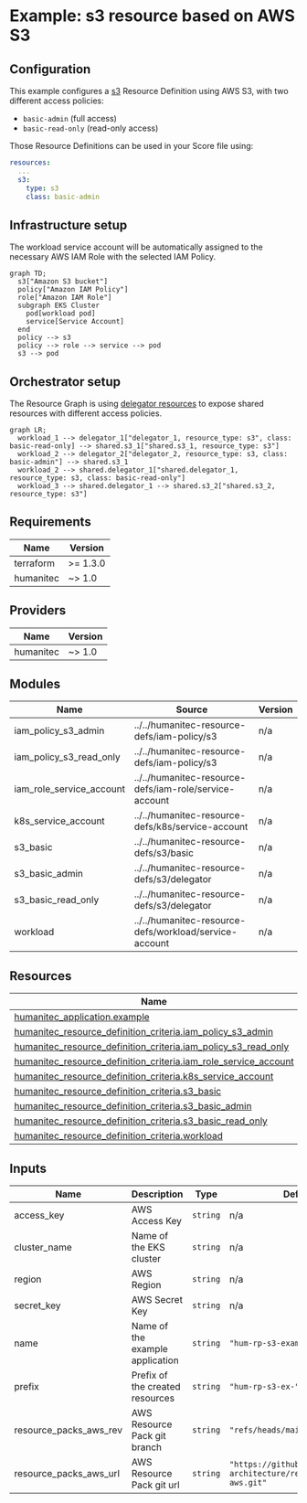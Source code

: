 # Example: s3 resource based on AWS S3

## Configuration
This example configures a [s3](https://developer.humanitec.com/platform-orchestrator/reference/resource-types/#s3) Resource Definition using AWS S3, with two different access policies:

* `basic-admin` (full access)
* `basic-read-only` (read-only access)

Those Resource Definitions can be used in your Score file using:

```yaml
resources:
  ...
  s3:
    type: s3
    class: basic-admin
```

## Infrastructure setup
The workload service account will be automatically assigned to the necessary AWS IAM Role with the selected IAM Policy.

```mermaid
graph TD;
  s3["Amazon S3 bucket"]
  policy["Amazon IAM Policy"]
  role["Amazon IAM Role"]
  subgraph EKS Cluster
    pod[workload pod]
    service[Service Account]
  end
  policy --> s3
  policy --> role --> service --> pod
  s3 --> pod
```

## Orchestrator setup
The Resource Graph is using [delegator resources](https://developer.humanitec.com/platform-orchestrator/examples/resource-graph-patterns/#delegator-resource) to expose shared resources with different access policies.

```mermaid
graph LR;
  workload_1 --> delegator_1["delegator_1, resource_type: s3", class: basic-read-only] --> shared.s3_1["shared.s3_1, resource_type: s3"]
  workload_2 --> delegator_2["delegator_2, resource_type: s3, class: basic-admin"] --> shared.s3_1
  workload_2 --> shared.delegator_1["shared.delegator_1, resource_type: s3, class: basic-read-only"]
  workload_3 --> shared.delegator_1 --> shared.s3_2["shared.s3_2, resource_type: s3"]
```

<!-- BEGIN_TF_DOCS -->
## Requirements

| Name | Version |
|------|---------|
| terraform | >= 1.3.0 |
| humanitec | ~> 1.0 |

## Providers

| Name | Version |
|------|---------|
| humanitec | ~> 1.0 |

## Modules

| Name | Source | Version |
|------|--------|---------|
| iam\_policy\_s3\_admin | ../../humanitec-resource-defs/iam-policy/s3 | n/a |
| iam\_policy\_s3\_read\_only | ../../humanitec-resource-defs/iam-policy/s3 | n/a |
| iam\_role\_service\_account | ../../humanitec-resource-defs/iam-role/service-account | n/a |
| k8s\_service\_account | ../../humanitec-resource-defs/k8s/service-account | n/a |
| s3\_basic | ../../humanitec-resource-defs/s3/basic | n/a |
| s3\_basic\_admin | ../../humanitec-resource-defs/s3/delegator | n/a |
| s3\_basic\_read\_only | ../../humanitec-resource-defs/s3/delegator | n/a |
| workload | ../../humanitec-resource-defs/workload/service-account | n/a |

## Resources

| Name | Type |
|------|------|
| [humanitec_application.example](https://registry.terraform.io/providers/humanitec/humanitec/latest/docs/resources/application) | resource |
| [humanitec_resource_definition_criteria.iam_policy_s3_admin](https://registry.terraform.io/providers/humanitec/humanitec/latest/docs/resources/resource_definition_criteria) | resource |
| [humanitec_resource_definition_criteria.iam_policy_s3_read_only](https://registry.terraform.io/providers/humanitec/humanitec/latest/docs/resources/resource_definition_criteria) | resource |
| [humanitec_resource_definition_criteria.iam_role_service_account](https://registry.terraform.io/providers/humanitec/humanitec/latest/docs/resources/resource_definition_criteria) | resource |
| [humanitec_resource_definition_criteria.k8s_service_account](https://registry.terraform.io/providers/humanitec/humanitec/latest/docs/resources/resource_definition_criteria) | resource |
| [humanitec_resource_definition_criteria.s3_basic](https://registry.terraform.io/providers/humanitec/humanitec/latest/docs/resources/resource_definition_criteria) | resource |
| [humanitec_resource_definition_criteria.s3_basic_admin](https://registry.terraform.io/providers/humanitec/humanitec/latest/docs/resources/resource_definition_criteria) | resource |
| [humanitec_resource_definition_criteria.s3_basic_read_only](https://registry.terraform.io/providers/humanitec/humanitec/latest/docs/resources/resource_definition_criteria) | resource |
| [humanitec_resource_definition_criteria.workload](https://registry.terraform.io/providers/humanitec/humanitec/latest/docs/resources/resource_definition_criteria) | resource |

## Inputs

| Name | Description | Type | Default | Required |
|------|-------------|------|---------|:--------:|
| access\_key | AWS Access Key | `string` | n/a | yes |
| cluster\_name | Name of the EKS cluster | `string` | n/a | yes |
| region | AWS Region | `string` | n/a | yes |
| secret\_key | AWS Secret Key | `string` | n/a | yes |
| name | Name of the example application | `string` | `"hum-rp-s3-example"` | no |
| prefix | Prefix of the created resources | `string` | `"hum-rp-s3-ex-"` | no |
| resource\_packs\_aws\_rev | AWS Resource Pack git branch | `string` | `"refs/heads/main"` | no |
| resource\_packs\_aws\_url | AWS Resource Pack git url | `string` | `"https://github.com/humanitec-architecture/resource-packs-aws.git"` | no |
<!-- END_TF_DOCS -->
